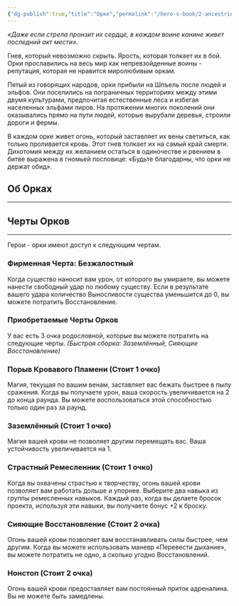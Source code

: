 ```yaml
---
{"dg-publish":true,"title":"Орке","permalink":"/hero-s-book/2-ancestries/5-orc/","dgPassFrontmatter":true}
---
```


*«Даже если стрела пронзит их сердце, в каждом воине канине живет последний акт мести».*

Гнев, который невозможно скрыть. Ярость, которая толкает их в бой. Орки прославились на весь мир как непревзойденные воины - репутация, которая не нравится миролюбивым оркам. 

Пятый из говорящих народов, орки прибыли на Шпъель после людей и эльфов. Они поселились на пограничных территориях между этими двумя культурами, предпочитая естественные леса и избегая населенных эльфами лиров. На протяжении многих поколений они оказывались прямо на пути людей, которые вырубали деревья, строили дороги и фермы.

В каждом орке живет огонь, который заставляет их вены светиться, как только проливается кровь. Этот гнев толкает их на самый край смерти. Дихотомия между их желанием остаться в одиночестве и рвением в битве выражена в гномьей пословице:
«Будьте благодарны, что орки не держат обид».
## Об Орках
---


## Черты Орков
---
Герои - орки имеют доступ к следующим чертам.
### Фирменная Черта: Безжалостный
Когда существо наносит вам урон, от которого вы умираете, вы можете нанести свободный удар по любому существу. Если в результате вашего удара количество Выносливости существа уменьшится до 0, вы можете потратить Восстановление.
### Приобретаемые Черты Орков
У вас есть 3 очка родословной, которые вы можете потратить на следующие черты.
*(Быстрая сборка: Заземлённый, Сияющие Восстановление)*
### **Порыв Кровавого Пламени (Стоит 1 очко)**
Магия, текущая по вашим венам, заставляет вас бежать быстрее в пылу сражения. Когда вы получаете урон, ваша скорость увеличивается на 2 до конца раунда. Вы можете воспользоваться этой способностью только один раз за раунд.
### **Заземлённый (Стоит 1 очко)**
Магия вашей крови не позволяет другим перемещать вас. Ваша устойчивость увеличивается на 1.
### **Страстный Ремесленник  (Стоит 1 очко)**
Когда вы охвачены страстью к творчеству, огонь вашей крови позволяет вам работать дольше и упорнее. Выберите два навыка из группы ремесленных навыков. Каждый раз, когда вы делаете бросок проекта, используя эти навыки, вы получаете бонус +2 к броску.
### **Сияющие Восстановление  (Стоит 2 очка)**
Огонь вашей крови позволяет вам восстанавливать силы быстрее, чем другим. Когда вы можете использовать маневр «Перевести дыхание», вы можете потратить не одно, а сколько угодно Восстановлений.
### **Нонстоп (Стоит 2 очка)**
Огонь вашей крови предоставляет вам постоянный приток адреналина. Вы не можете быть замедлены.